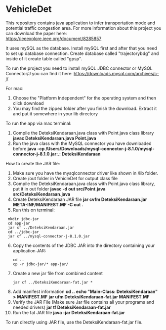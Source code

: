 # VehicleDet

This repository contains java application to infer transportation mode and potential traffic congestion area. For more information about this project you can download the paper here:
https://ieeexplore.ieee.org/document/8285857

It uses mySQL as the database. Install mySQL first and after that you need to set up database connection.
Create database called "trajectorybdg" and inside of it create table called "gpsp".

To run the project you need to install mySQL JDBC connector or MySQL Connector/J you can find it here:
https://downloads.mysql.com/archives/c-j/

For mac:
1. Choose the "Platform Independent" for the operating system and then click download
2. You may find the zipped folder after you finish the download. Extract it and put it somewhere in your lib directory

To run the app via mac terminal: 
1. Compile the DeteksiKendaraan.java class with Point.java class library
   **javac DeteksiKendaraan.java Point.java**
2. Run the java class with the MySQL connector you have downloaded before
   **java -cp /Users/Downloads/mysql-connector-j-8.1.0/mysql-connector-j-8.1.0.jar:.: DeteksiKendaraan**

How to create the JAR file:
1. Make sure you have the mysqlconnector driver like shown in /lib folder.
2. Create /out folder in VehicleDet for output class file
3. Compile the DeteksiKendaraan.java class with Point.java class library, put it in out folder 
   **javac -d out src/Point.java src/DeteksiKendaraan.java**
4. Create DeteksiKendaraan JAR file
   **jar cvfm DeteksiKendaraan.jar META-INF/MANIFEST.MF -C out .**
5. Run this on terminal:
  ``` mkdir app-jar
   mkdir jdbc-jar
   cd app-jar
   jar xf ../DeteksiKendaraan.jar
   cd ../jdbc-jar
   jar xf ../mysql-connector-j-8.1.0.jar
  ```
6. Copy the contents of the JDBC JAR into the directory containing your application JAR: 
   ```
   cd ..
   cp -r jdbc-jar/* app-jar/
   ```
7. Create a new jar file from combined content
   ```cd app-jar
   jar cf ../DeteksiKendaraan-fat.jar *
   ```
8. Add manifest information
   **cd ..**
   **echo "Main-Class: DeteksiKendaraan" > MANIFEST.MF**
   **jar ufm DeteksiKendaraan-fat.jar MANIFEST.MF**
9. Verify the JAR File (Make sure Jar file contains all your programs and needed drivers)
   **jar tf DeteksiKendaraan-fat.jar**
10. Run the fat JAR file
   **java -jar DeteksiKendaraan-fat.jar**

To run directly using JAR file, use the DeteksiKendaraan-fat.jar file.



